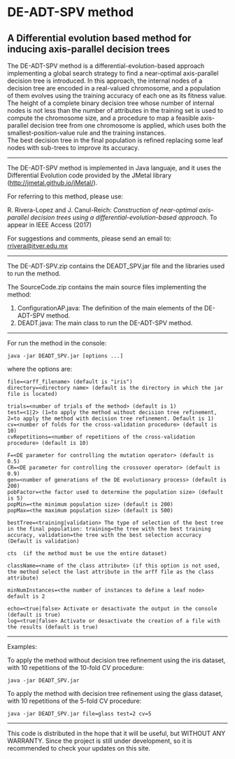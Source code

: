 # DE-ADT-SPV method
## A Differential evolution based method for inducing axis-parallel decision trees

The DE-ADT-SPV method is a differential-evolution-based approach implementing a global search strategy to find a near-optimal axis-parallel decision tree is introduced. In this approach, the internal nodes of a decision tree are encoded in a real-valued chromosome, and a population of them evolves using the training accuracy of each one as its fitness value.  The height of a complete binary decision tree whose number of internal nodes is not less than the number of attributes in the training set is used to compute the chromosome size, and a procedure to map a feasible axis-parallel decision tree from one chromosome is applied, which uses both the smallest-position-value rule and the training instances.  
The best decision tree in the final population is refined replacing some leaf nodes with sub-trees to improve its accuracy.

- - -

The DE-ADT-SPV method is implemented in Java languaje, and it uses the Differential Evolution code provided by the JMetal library (http://jmetal.github.io/jMetal/). 

For referring to this method, please use:

R. Rivera-Lopez and J. Canul-Reich: *Construction of near-optimal axis-parallel decision trees using a  differential-evolution-based approach*. To appear in IEEE Access (2017)

For suggestions and comments, please send an email to: rrivera@itver.edu.mx

- - -

The DE-ADT-SPV.zip contains the DEADT_SPV.jar file and the libraries used to run the method.

The SourceCode.zip contains the main source files implementing the method:

1. ConfigurationAP.java: The definition of the main elements of the DE-ADT-SPV method.
2. DEADT.java: The main class to run the DE-ADT-SPV method.

- - -

For run the method in the console:

    java -jar DEADT_SPV.jar [options ...]

where the options are: 

    file=<arff_filename> (default is "iris")
    directory=<directory name> (default is the directory in which the jar file is located)

    trials=<number of trials of the method> (default is 1)
    test=<1|2> (1=to apply the method without decision tree refinement, 2=to apply the method with decision tree refinement. Default is 1)  
    cv=<number of folds for the cross-validation procedure> (default is 10)
    cvRepetitions=<number of repetitions of the cross-validation procedure> (default is 10)

    F=<DE parameter for controlling the mutation operator> (default is 0.5)
    CR=<DE parameter for controlling the crossover operator> (default is 0.9)
    gen=<number of generations of the DE evolutionary process> (default is 200)
    pobFactor=<the factor used to determine the population size> (default is 5)
    popMin=<the minimum population size> (default is 200)
    popMax=<the maximum population size> (default is 500)

    bestTree=<training|validation> The type of selection of the best tree in the final population: training=the tree with the best training accuracy, validation=the tree with the best selection accuracy (Default is validation)  

    cts  (if the method must be use the entire dataset)

    className=<name of the class attribute> (if this option is not used, the method select the last attribute in the arff file as the class attribute)

    minNumInstances=<the number of instances to define a leaf node> default is 2
  
    echo=<true|false> Activate or desactivate the output in the console (default is true)
    log=<true|false> Activate or desactivate the creation of a file with the results (default is true)

- - - 

Examples:

To apply the method without decision tree refinement using the iris dataset, with 10 repetitions of the 10-fold CV procedure:

    java -jar DEADT_SPV.jar 

To apply the method with decision tree refinement using the glass dataset, with 10 repetitions of the 5-fold CV procedure:
 
    java -jar DEADT_SPV.jar file=glass test=2 cv=5
    
- - -

This code is distributed in the hope that it will be useful, but WITHOUT ANY WARRANTY. Since the project is still under development, so it is recommended to check your updates on this site.
